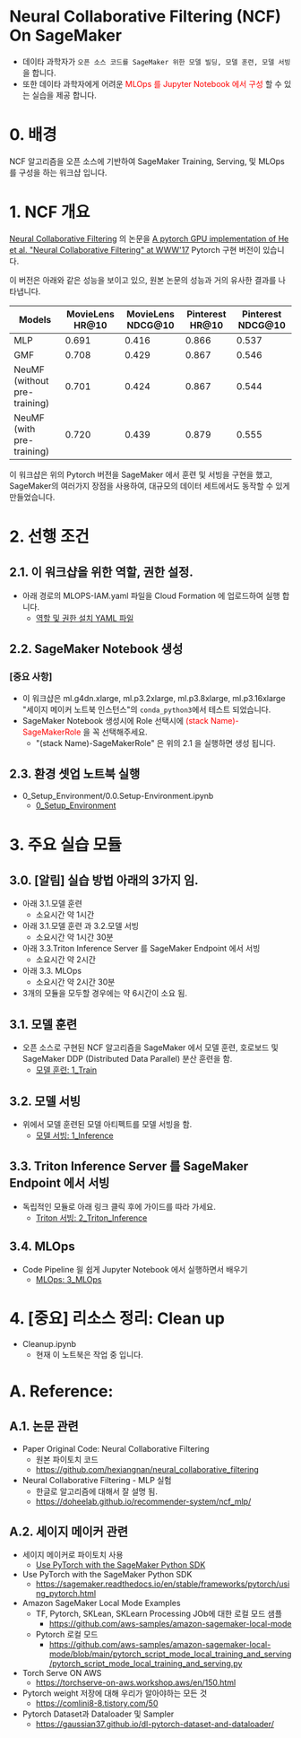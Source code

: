 # Neural Collaborative Filtering (NCF) On SageMaker
- 데이타 과학자가 `오픈 소스 코드를 SageMaker 위한 모델 빌딩, 모델 훈련, 모델 서빙` 을 합니다.
- 또한 데이타 과학자에게 어려운 <font color="red">MLOps 를 Jupyter Notebook 에서 구성</font> 할 수 있는 실습을 제공 합니다.

# 0. 배경
NCF 알고리즘을 오픈 소스에 기반하여 SageMaker Training, Serving, 및 MLOps 를 구성을 하는 워크샵 입니다.

# 1. NCF 개요
[Neural Collaborative Filtering](https://arxiv.org/abs/1708.05031) 의 논문을
[A pytorch GPU implementation of He et al. "Neural Collaborative Filtering" at WWW'17](https://github.com/guoyang9/NCF) Pytorch 구현 버전이 있습니다.

이 버전은 아래와 같은 성능을 보이고 있으, 원본 논문의 성능과 거의 유사한 결과를 나타냅니다.

 
Models | MovieLens HR@10 | MovieLens NDCG@10 | Pinterest HR@10 | Pinterest NDCG@10
------ | --------------- | ----------------- | --------------- | -----------------
MLP    | 0.691 | 0.416 | 0.866 | 0.537
GMF    | 0.708 | 0.429 | 0.867 | 0.546
NeuMF (without pre-training) | 0.701 | 0.424 | 0.867 | 0.544
NeuMF (with pre-training)	 | 0.720 | 0.439 | 0.879 | 0.555

이 워크샵은 위의 Pytorch 버전을 SageMaker 에서 훈련 및 서빙을 구현을 했고, SageMaker의 여러가지 장점을 사용하여, 대규모의 데이터 세트에서도 동작할 수 있게 만들었습니다.

# 2. 선행 조건
## 2.1. 이 워크샵을 위한 역할, 권한 설정.
- 아래 경로의 MLOPS-IAM.yaml 파일을 Cloud Formation 에 업로드하여 실행 합니다.
    - [역할 및 권한 설치 YAML 파일](3_MLOps/3_hello-codepipeline/CloudFormation/MLOPS-IAM.yaml)
    
## 2.2. SageMaker Notebook 생성 
### [중요 사항] 
- 이 워크샵은 ml.g4dn.xlarge, ml.p3.2xlarge, ml.p3.8xlarge, ml.p3.16xlarge "세이지 메이커 노트북 인스턴스"의 `conda_python3`에서 테스트 되었습니다.
- SageMaker Notebook 생성시에 Role 선택시에 <font color="red">(stack Name)-SageMakerRole</font> 을 꼭 선택해주세요.
    - "(stack Name)-SageMakerRole" 은 위의 2.1 을 실행하면 생성 됩니다.

## 2.3. 환경 셋업 노트북 실행
- 0_Setup_Environment/0.0.Setup-Environment.ipynb
    - [0_Setup_Environment](0_Setup_Environment/README.md)

# 3. 주요 실습 모듈
## 3.0. [알림] 실습 방법 아래의 3가지 임.
- 아래 3.1.모델 훈련 
    - 소요시간 약 1시간
- 아래 3.1.모델 훈련 과 3.2.모델 서빙 
    - 소요시간 약 1시간 30분
- 아래 3.3.Triton Inference Server 를 SageMaker Endpoint 에서 서빙
    - 소요시간 약 2시간    
- 아래 3.3. MLOps
    - 소요시간 약 2시간 30분
- 3개의 모듈을 모두할 경우에는 약 6시간이 소요 됨.
    
## 3.1. 모델 훈련
- 오픈 소스로 구현된 NCF 알고리즘을 SageMaker 에서 모델 훈련, 호로보드 및 SageMaker DDP (Distributed Data Parallel) 분산 훈련을 함.
    - [모델 훈련: 1_Train](1_Train/README.md)

## 3.2. 모델 서빙
- 위에서 모델 훈련된 모델 아티펙트를 모델 서빙을 함. 
    - [모델 서빙: 1_Inference](2_Inference/README.md)
    
## 3.3. Triton Inference Server 를 SageMaker Endpoint 에서 서빙
- 독립적인 모듈로 아래 링크 클릭 후에 가이드를 따라 가세요.
    - [Triton 서빙: 2_Triton_Inference](2_Triton_Inference/README.md)

## 3.4. MLOps
- Code Pipeline 읠 쉽게 Jupyter Notebook 에서 실행하면서 배우기
    - [MLOps: 3_MLOps](3_MLOps/README.md)





# 4. [중요] 리소스 정리: Clean up
- Cleanup.ipynb
    - 현재 이 노트북은 작업 중 입니다. 



# A. Reference:
## A.1. 논문 관련
- Paper Original Code: Neural Collaborative Filtering
    - 원본 파이토치 코드
    - https://github.com/hexiangnan/neural_collaborative_filtering
- Neural Collaborative Filtering - MLP 실험
    - 한글로 알고리즘에 대해서 잘 설명 됨.
    - https://doheelab.github.io/recommender-system/ncf_mlp/


## A.2. 세이지 메이커 관련
- 세이지 메이커로 파이토치 사용 
    - [Use PyTorch with the SageMaker Python SDK](https://sagemaker.readthedocs.io/en/stable/frameworks/pytorch/using_pytorch.html)
- Use PyTorch with the SageMaker Python SDK
    - https://sagemaker.readthedocs.io/en/stable/frameworks/pytorch/using_pytorch.html
- Amazon SageMaker Local Mode Examples
    - TF, Pytorch, SKLean, SKLearn Processing JOb에 대한 로컬 모드 샘플
        - https://github.com/aws-samples/amazon-sagemaker-local-mode
    - Pytorch 로컬 모드
        - https://github.com/aws-samples/amazon-sagemaker-local-mode/blob/main/pytorch_script_mode_local_training_and_serving/pytorch_script_mode_local_training_and_serving.py    
- Torch Serve ON AWS
    - https://torchserve-on-aws.workshop.aws/en/150.html
- Pytorch weight 저장에 대해 우리가 알아야하는 모든 것
    - https://comlini8-8.tistory.com/50
- Pytorch Dataset과 Dataloader 및 Sampler    
    - https://gaussian37.github.io/dl-pytorch-dataset-and-dataloader/    

